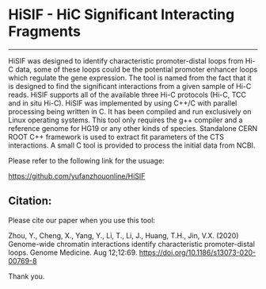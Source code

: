 # HiSIF - HiC Significant Interacting Fragments #

----------------------------------


HiSIF was designed to identify characteristic promoter-distal loops from Hi-C data, some of these loops could be the potential promoter enhancer loops which regulate the gene expression. The tool is named from the fact that it is
designed to find the significant interactions from a given sample of Hi-C reads. HiSIF 
supports all of the available three Hi-C protocols (Hi-C, TCC and in situ Hi-C). HiSIF was implemented by using C++/C with parallel processing being written in C. It has been compiled and run exclusively 
on Linux operating systems. This tool only requires the g++ compiler and a reference genome for HG19 or any other kinds of species. Standalone CERN ROOT C++ framework is used 
to extract fit parameters of the CTS interactions. A small C tool is provided to process the initial data from NCBI.


Please refer to the following link for the usuage:

https://github.com/yufanzhouonline/HiSIF


## Citation: ##
Please cite our paper when you use this tool:

Zhou, Y., Cheng, X., Yang, Y., Li, T., Li, J., Huang, T.H., Jin, V.X. (2020) Genome-wide chromatin interactions identify characteristic promoter-distal loops. Genome Medicine. Aug 12;12:69. https://doi.org/10.1186/s13073-020-00769-8

Thank you.
